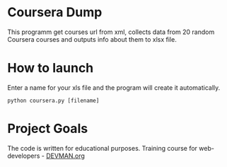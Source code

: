 # Coursera Dump

This programm get courses url from xml, collects data from 20 random Coursera courses and outputs info about them to xlsx file.

# How to launch
Enter a name for your xls file and the program will create it automatically.
```
python coursera.py [filename]
```


# Project Goals

The code is written for educational purposes. Training course for web-developers - [DEVMAN.org](https://devman.org)
